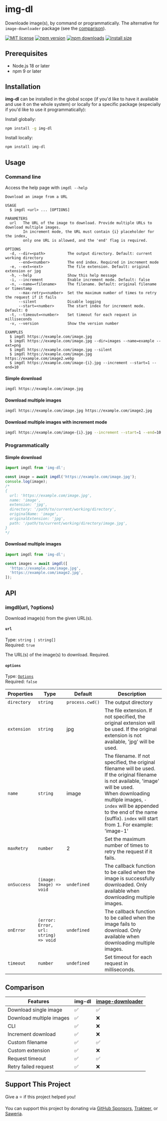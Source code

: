 # img-dl

Downloade image(s), by command or programmatically. The alternative for `image-downloader` package (see the [comparison](#comparison)).

[![MIT license](https://img.shields.io/github/license/fityannugroho/img-dl.svg)](https://github.com/fityannugroho/img-dl/blob/main/LICENSE)
[![npm version](https://img.shields.io/npm/v/img-dl.svg)](https://www.npmjs.com/package/img-dl)
[![npm downloads](https://img.shields.io/npm/dm/img-dl.svg)](https://www.npmjs.com/package/img-dl)
[![install size](https://packagephobia.com/badge?p=img-dl)](https://packagephobia.com/result?p=img-dl)


## Prerequisites

- Node.js 18 or later
- npm 9 or later

## Installation

**img-dl** can be installed in the global scope (if you'd like to have it available and use it on the whole system) or locally for a specific package (especially if you'd like to use it programmatically):

Install globally:

```bash
npm install -g img-dl
```

Install locally:

```bash
npm install img-dl
```

## Usage

### Command line

Access the help page with `imgdl --help`

```
Download an image from a URL

USAGE
  $ imgdl <url> ... [OPTIONS]

PARAMETERS
  url   The URL of the image to download. Provide multiple URLs to download multiple images.
        In increment mode, the URL must contain {i} placeholder for the index,
        only one URL is allowed, and the 'end' flag is required.

OPTIONS
  -d, --dir=<path>          The output directory. Default: current working directory
      --end=<number>        The end index. Required in increment mode
  -e, --ext=<ext>           The file extension. Default: original extension or jpg
  -h, --help                Show this help message
  -i, --increment           Enable increment mode. Default: false
  -n, --name=<filename>     The filename. Default: original filename or timestamp
      --max-retry=<number>  Set the maximum number of times to retry the request if it fails
      --silent              Disable logging
      --start=<number>      The start index for increment mode. Default: 0
  -t, --timeout=<number>    Set timeout for each request in milliseconds
  -v, --version             Show the version number

EXAMPLES
  $ imgdl https://example.com/image.jpg
  $ imgdl https://example.com/image.jpg --dir=images --name=example --ext=png
  $ imgdl https://example.com/image.jpg --silent
  $ imgdl https://example.com/image.jpg https://example.com/image2.webp
  $ imgdl https://example.com/image-{i}.jpg --increment --start=1 --end=10
```

#### Simple download

```bash
imgdl https://example.com/image.jpg
```

#### Download multiple images

```bash
imgdl https://example.com/image.jpg https://example.com/image2.jpg
```

#### Download multiple images with increment mode

```bash
imgdl https://example.com/image-{i}.jpg --increment --start=1 --end=10
```

### Programmatically

#### Simple download

```js
import imgdl from 'img-dl';

const image = await imgdl('https://example.com/image.jpg');
console.log(image);
/*
{
  url: 'https://example.com/image.jpg',
  name: 'image',
  extension: 'jpg',
  directory: '/path/to/current/working/directory',
  originalName: 'image',
  originalExtension: 'jpg',
  path: '/path/to/current/working/directory/image.jpg',
}
*/
```

#### Download multiple images

```js
import imgdl from 'img-dl';

const images = await imgdl([
  'https://example.com/image.jpg',
  'https://example.com/image2.jpg',
]);
```

## API

### imgdl(url, ?options)

Download image(s) from the given URL(s).

#### `url`

Type: `string | string[]` <br>
Required: `true`

The URL(s) of the image(s) to download. Required.

#### `options`

Type: [`Options`](https://github.com/fityannugroho/img-dl/blob/main/src/index.ts#L35) <br>
Required: `false`

| Properties | Type | Default | Description |
| --- | --- | --- | --- |
| `directory` | `string` | `process.cwd()` | The output directory |
| `extension` | `string` | jpg | The file extension. If not specified, the original extension will be used. If the original extension is not available, 'jpg' will be used. |
| `name` | `string` | image | The filename. If not specified, the original filename will be used. If the original filename is not available, 'image' will be used. <br>When downloading multiple images, `-index` will be appended to the end of the name (suffix). `index` will start from 1. For example: 'image-1' |
| `maxRetry` | `number` | 2 | Set the maximum number of times to retry the request if it fails.
| `onSuccess` | `(image: Image) => void` | `undefined` | The callback function to be called when the image is successfully downloaded. Only available when downloading multiple images. |
| `onError` | `(error: Error, url: string) => void` | `undefined` | The callback function to be called when the image fails to download. Only available when downloading multiple images. |
| `timeout` | `number` | `undefined` | Set timeout for each request in milliseconds.

## Comparison

| Features | **img-dl** | [image-downloader][p1] |
| --- | --- | --- |
| Download single image | ✅ | ✅ |
| Download multiple images | ✅ | ❌ |
| CLI | ✅ | ❌ |
| Increment download | ✅ | ❌ |
| Custom filename | ✅ | ✅ |
| Custom extension | ✅ | ❌ |
| Request timeout | ✅ | ✅ |
| Retry failed request | ✅ | ❌ |

<!-- Project links -->
[p1]: https://www.npmjs.com/package/image-downloader

## Support This Project

Give a ⭐️ if this project helped you!

You can support this project by donating via [GitHub Sponsors](https://github.com/sponsors/fityannugroho), [Trakteer](https://trakteer.id/fityannugroho/tip), or [Saweria](https://saweria.co/fityannugroho).
